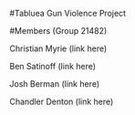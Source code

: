 #Tabluea Gun Violence  Project



#Members (Group 21482)

Christian Myrie (link here)

Ben Satinoff (link here)

Josh Berman (link here)

Chandler Denton (link here)

